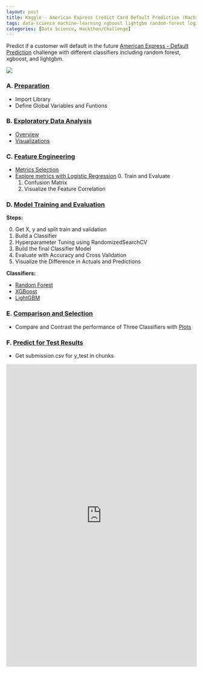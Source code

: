 ```yaml
---
layout: post
title: Kaggle - American Express Credict Card Default Prediction (Machine Learning)
tags: data-science machine-learning xgboost lightgbm random-forest logistic-regression
categories: [Data Science, Hackthon/Challenge]
---
```

Predict if a customer will default in the future [American Express - Default Prediction](https://www.kaggle.com/competitions/amex-default-prediction/overview) challenge with different classifiers including random forest, xgboost, and lightgbm.

[![](https://img.shields.io/badge/GitHub-100000?style=for-the-badge&logo=github&logoColor=white)](https://github.com/annetta-zheng/Amex_Time_Series/blob/main/Submission.ipynb "Click for Repo!") 

### A. [Preparation](#Preparation)
* Import Library
* Define Global Variables and Funtions 

### B. [Exploratory Data Analysis](#Overview)
* [Overview](#Overview)
* [Visualizations](#Visualizations)

### C. [Feature Engineering](#Data-Processing)
* [Metrics Selection](#metric-selection)
* [Explore metrics with Logistic Regression](#Logistic-Regression)
    0. Train and Evaluate
    1. Confusion Matrix
    2. Visualize the Feature Correlation

### D. [Model Training and Evaluation](#Model-Building)
   **Steps:**
   
   0. Get X, y and split train and validation 
   1. Build a Classifier
   2. Hyperparameter Tuning using RandomizedSearchCV
   3. Build the final Classifier Model
   4. Evaluate with Accuracy and Cross Validation 
   5. Visualize the Difference in Actuals and Predictions
    
**Classifiers:**
* [Random Forest](#Random-Forest)
* [XGBoost](#XGB)
* [LightGBM](#LGBM)

### E. [Comparison and Selection](#Comparison)
* Compare and Contrast the performance of Three Classifiers with [Plots](#performance-visualization)

<!--    1. Random Forest
   2. XGBoost
   3. LightGBM -->
   
### F. [Predict for Test Results](#Test-Results)
* Get submission.csv for y_test in chunks

<iframe src="https://www.kaggle.com/embed/annettazheng/eda-rf-xgb-lgbm-prediction?kernelSessionId=143049125" height="800" style="margin: 0 auto; width: 100%; max-width: 950px;" frameborder="0" scrolling="auto" title="EDA + RF/XGB/LGBM Prediction"></iframe>